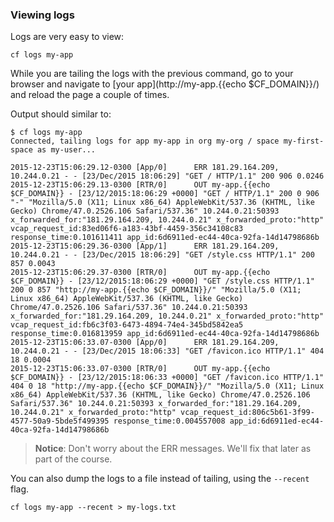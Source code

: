 ### Viewing logs

Logs are very easy to view:

```
cf logs my-app
```

While you are tailing the logs with the previous command, go to your browser and navigate to [your app](http://my-app.{{echo $CF_DOMAIN}}/) and reload the page a couple of times.

Output should similar to:

```
$ cf logs my-app
Connected, tailing logs for app my-app in org my-org / space my-first-space as my-user...

2015-12-23T15:06:29.12-0300 [App/0]      ERR 181.29.164.209, 10.244.0.21 - - [23/Dec/2015 18:06:29] "GET / HTTP/1.1" 200 906 0.0246
2015-12-23T15:06:29.13-0300 [RTR/0]      OUT my-app.{{echo $CF_DOMAIN}} - [23/12/2015:18:06:29 +0000] "GET / HTTP/1.1" 200 0 906 "-" "Mozilla/5.0 (X11; Linux x86_64) AppleWebKit/537.36 (KHTML, like Gecko) Chrome/47.0.2526.106 Safari/537.36" 10.244.0.21:50393 x_forwarded_for:"181.29.164.209, 10.244.0.21" x_forwarded_proto:"http" vcap_request_id:83ed06f6-a183-43bf-4459-356c34108c83 response_time:0.101611411 app_id:6d6911ed-ec44-40ca-92fa-14d14798686b
2015-12-23T15:06:29.36-0300 [App/1]      ERR 181.29.164.209, 10.244.0.21 - - [23/Dec/2015 18:06:29] "GET /style.css HTTP/1.1" 200 857 0.0043
2015-12-23T15:06:29.37-0300 [RTR/0]      OUT my-app.{{echo $CF_DOMAIN}} - [23/12/2015:18:06:29 +0000] "GET /style.css HTTP/1.1" 200 0 857 "http://my-app.{{echo $CF_DOMAIN}}/" "Mozilla/5.0 (X11; Linux x86_64) AppleWebKit/537.36 (KHTML, like Gecko) Chrome/47.0.2526.106 Safari/537.36" 10.244.0.21:50393 x_forwarded_for:"181.29.164.209, 10.244.0.21" x_forwarded_proto:"http" vcap_request_id:fb6c3f03-6473-4894-74e4-345bd5842ea5 response_time:0.016813959 app_id:6d6911ed-ec44-40ca-92fa-14d14798686b
2015-12-23T15:06:33.07-0300 [App/0]      ERR 181.29.164.209, 10.244.0.21 - - [23/Dec/2015 18:06:33] "GET /favicon.ico HTTP/1.1" 404 18 0.0004
2015-12-23T15:06:33.07-0300 [RTR/0]      OUT my-app.{{echo $CF_DOMAIN}} - [23/12/2015:18:06:33 +0000] "GET /favicon.ico HTTP/1.1" 404 0 18 "http://my-app.{{echo $CF_DOMAIN}}/" "Mozilla/5.0 (X11; Linux x86_64) AppleWebKit/537.36 (KHTML, like Gecko) Chrome/47.0.2526.106 Safari/537.36" 10.244.0.21:50393 x_forwarded_for:"181.29.164.209, 10.244.0.21" x_forwarded_proto:"http" vcap_request_id:806c5b61-3f99-4577-50a9-5bde5f499395 response_time:0.004557008 app_id:6d6911ed-ec44-40ca-92fa-14d14798686b
```
> **Notice**: Don't worry about the ERR messages. We'll fix that later as part of the course.

You can also dump the logs to a file instead of tailing, using the `--recent` flag.

```
cf logs my-app --recent > my-logs.txt
```
